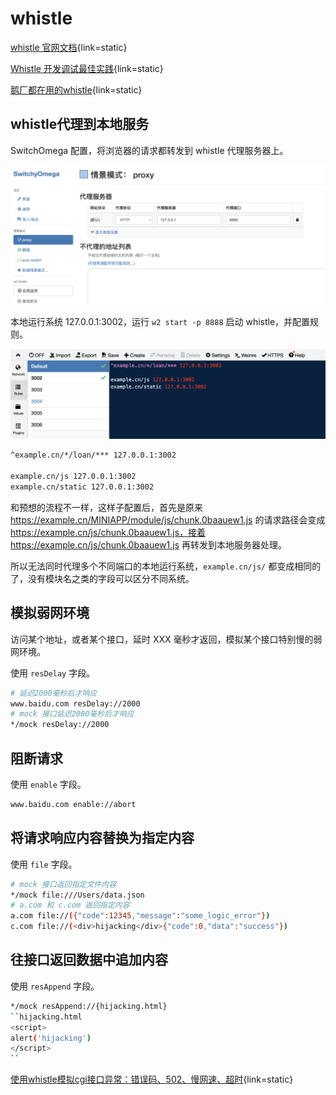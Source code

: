 # whistle

[whistle 官网文档](https://wproxy.org/whistle/){link=static}

[Whistle 开发调试最佳实践](https://juejin.cn/post/7077385311642189832){link=static}

[鹅厂都在用的whistle](https://github.com/kaiye/kaiye.github.com/issues/27){link=static}

## whistle代理到本地服务

SwitchOmega 配置，将浏览器的请求都转发到 whistle 代理服务器上。

![SwitchOmega 配置](./images/whistle/switchyomega.png)

本地运行系统 127.0.0.1:3002，运行 `w2 start -p 8888` 启动 whistle，并配置规则。

![whistle 配置规则](./images/whistle/whistle_config.png)

```bash
^example.cn/*/loan/*** 127.0.0.1:3002

example.cn/js 127.0.0.1:3002
example.cn/static 127.0.0.1:3002
```

和预想的流程不一样，这样子配置后，首先是原来 https://example.cn/MINIAPP/module/js/chunk.0baauew1.js 的请求路径会变成 https://example.cn/js/chunk.0baauew1.js，接着 https://example.cn/js/chunk.0baauew1.js 再转发到本地服务器处理。

所以无法同时代理多个不同端口的本地运行系统，`example.cn/js/` 都变成相同的了，没有模块名之类的字段可以区分不同系统。

## 模拟弱网环境

访问某个地址，或者某个接口，延时 XXX 毫秒才返回，模拟某个接口特别慢的弱网环境。

使用 `resDelay` 字段。

```bash
# 延迟2000毫秒后才响应
www.baidu.com resDelay://2000
# mock 接口延迟2000毫秒后才响应
*/mock resDelay://2000
```

## 阻断请求

使用 `enable` 字段。

```bash
www.baidu.com enable://abort
```

## 将请求响应内容替换为指定内容

使用 `file` 字段。

```bash
# mock 接口返回指定文件内容
*/mock file:///Users/data.json
# a.com 和 c.com 返回指定内容
a.com file://({"code":12345,"message":"some_logic_error"})
c.com file://(<div>hijacking</div>{"code":0,"data":"success"})
```

## 往接口返回数据中追加内容

使用 `resAppend` 字段。

```bash
*/mock resAppend://{hijacking.html} 
``hijacking.html
<script>
alert('hijacking')
</script>
``
```

[使用whistle模拟cgi接口异常：错误码、502、慢网速、超时](https://blog.csdn.net/weixin_30719711/article/details/97225505){link=static}